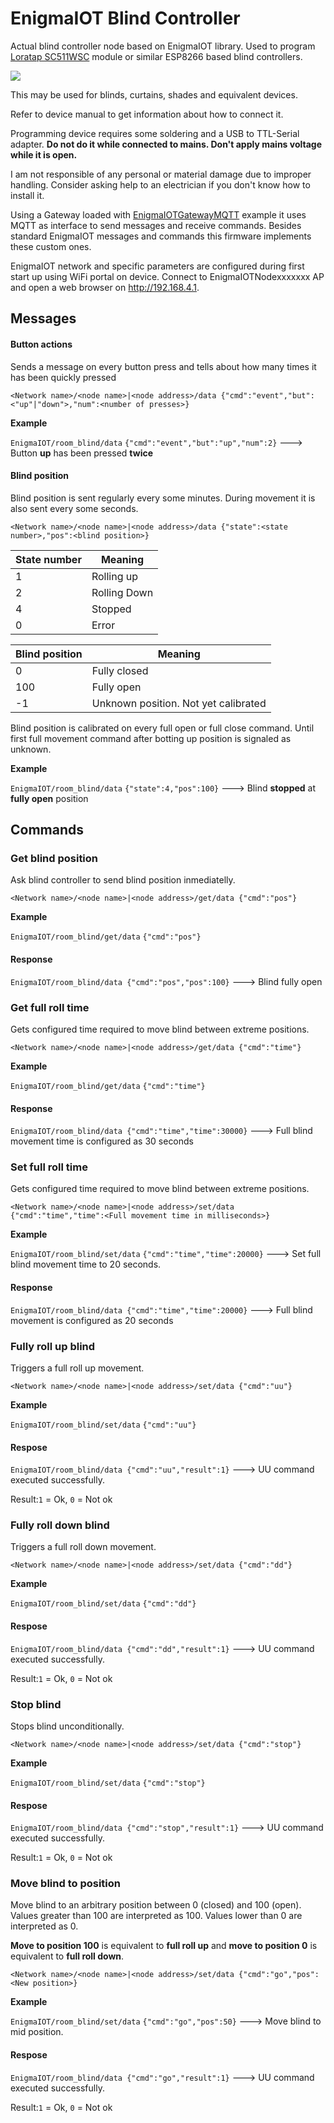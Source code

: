 # EnigmaIOT Blind Controller

Actual blind controller node based on EnigmaIOT library. Used to program [Loratap SC511WSC](https://www.loratap.com/sc500w-v2-p0108.html) module or similar ESP8266 based blind controllers.

![](https://www.loratap.com/u_file/2003/products/25/47ef90344e.jpg.640x640.jpg)

This may be used for blinds, curtains, shades and equivalent devices.

Refer to device manual to get information about how to connect it.

Programming device requires some soldering and a USB to TTL-Serial adapter. **Do not do it while connected to mains. Don't apply mains voltage while it is open.**

I am not responsible of any personal or material damage due to improper handling. Consider asking help to an electrician if you don't know how to install it.

Using a Gateway loaded with [EnigmaIOTGatewayMQTT](https://github.com/gmag11/EnigmaIOT/tree/master/examples/EnigmaIOTGatewayMQTT) example it uses MQTT as interface to send messages and receive commands. Besides standard EnigmaIOT messages and commands this firmware implements these custom ones.

EnigmaIOT network and specific parameters are configured during first start up using WiFi portal on device. Connect to EnigmaIOTNodexxxxxxx AP and open a web browser on http://192.168.4.1.

## Messages

#### Button actions

Sends a message on every button press and tells about how many times it has been quickly pressed

```
<Network name>/<node name>|<node address>/data {"cmd":"event","but":<"up"|"down">,"num":<number of presses>}
```

**Example**

`EnigmaIOT/room_blind/data`		`{"cmd":"event","but":"up","num":2}`  ---> Button **up** has been pressed **twice**

#### Blind position

Blind position is sent regularly every some minutes. During movement it is also sent every some seconds.

```
<Network name>/<node name>|<node address>/data {"state":<state number>,"pos":<blind position>}
```

| State number | Meaning      |
| ------------ | ------------ |
| 1            | Rolling up   |
| 2            | Rolling Down |
| 4            | Stopped      |
| 0            | Error        |



| Blind position | Meaning                              |
| -------------- | ------------------------------------ |
| 0              | Fully closed                         |
| 100            | Fully open                           |
| -1             | Unknown position. Not yet calibrated |

Blind position is calibrated on every full open or full close command. Until first full movement command after botting up position is signaled as unknown.

**Example**

`EnigmaIOT/room_blind/data`		`{"state":4,"pos":100}`  ---> Blind **stopped** at **fully open** position

## Commands

### Get blind position

Ask blind controller to send blind position inmediatelly.

```
<Network name>/<node name>|<node address>/get/data {"cmd":"pos"}
```

**Example**

`EnigmaIOT/room_blind/get/data`		`{"cmd":"pos"}` 

#### Response

`EnigmaIOT/room_blind/data {"cmd":"pos","pos":100}` --->  Blind fully open

### Get full roll time

Gets configured time required to move blind between extreme positions.

```
<Network name>/<node name>|<node address>/get/data {"cmd":"time"}
```

**Example**

`EnigmaIOT/room_blind/get/data`		`{"cmd":"time"}` 

#### Response

`EnigmaIOT/room_blind/data {"cmd":"time","time":30000}` --->  Full blind movement time is configured as 30 seconds

### Set full roll time

Gets configured time required to move blind between extreme positions.

```
<Network name>/<node name>|<node address>/set/data {"cmd":"time","time":<Full movement time in milliseconds>}
```

**Example**

`EnigmaIOT/room_blind/set/data`		`{"cmd":"time","time":20000}`  ---> Set full blind movement time to 20 seconds.

#### Response

`EnigmaIOT/room_blind/data {"cmd":"time","time":20000}` --->  Full blind movement is configured as 20 seconds

### Fully roll up blind

Triggers a full roll up movement.

```
<Network name>/<node name>|<node address>/set/data {"cmd":"uu"}
```

**Example**

`EnigmaIOT/room_blind/set/data`		`{"cmd":"uu"}` 

#### Respose

`EnigmaIOT/room_blind/data {"cmd":"uu","result":1}` --->  UU command executed successfully. 

Result:`1` = Ok, `0` = Not ok

### Fully roll down blind

Triggers a full roll down movement.

```
<Network name>/<node name>|<node address>/set/data {"cmd":"dd"}
```

**Example**

`EnigmaIOT/room_blind/set/data`		`{"cmd":"dd"}` 

#### Respose

`EnigmaIOT/room_blind/data {"cmd":"dd","result":1}` --->  UU command executed successfully. 

Result:`1` = Ok, `0` = Not ok

### Stop blind

Stops blind unconditionally.

```
<Network name>/<node name>|<node address>/set/data {"cmd":"stop"}
```

**Example**

`EnigmaIOT/room_blind/set/data`		`{"cmd":"stop"}` 

#### Respose

`EnigmaIOT/room_blind/data {"cmd":"stop","result":1}` --->  UU command executed successfully. 

Result:`1` = Ok, `0` = Not ok

### Move blind to position

Move blind to an arbitrary position between 0 (closed) and 100 (open). Values greater than 100 are interpreted as 100. Values lower than 0 are interpreted as 0.

**Move to position 100** is equivalent to **full roll up** and **move to position 0** is equivalent to **full roll down**.

```
<Network name>/<node name>|<node address>/set/data {"cmd":"go","pos":<New position>}
```

**Example**

`EnigmaIOT/room_blind/set/data`		`{"cmd":"go","pos":50}` ---> Move blind to mid position.

#### Respose

`EnigmaIOT/room_blind/data {"cmd":"go","result":1}` --->  UU command executed successfully. 

Result:`1` = Ok, `0` = Not ok

